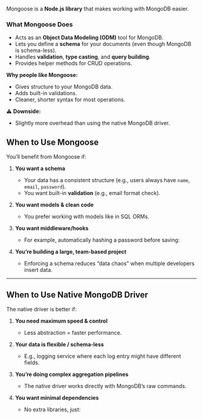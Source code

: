 Mongoose is a **Node.js library** that makes working with MongoDB easier.

### **What Mongoose Does**
- Acts as an **Object Data Modeling (ODM)** tool for MongoDB.
- Lets you define a **schema** for your documents (even though MongoDB is schema-less).
- Handles **validation**, **type casting**, and **query building**.
- Provides helper methods for CRUD operations.

**Why people like Mongoose:**
- Gives structure to your MongoDB data.
- Adds built-in validations.
- Cleaner, shorter syntax for most operations.
    
⚠ **Downside:**
- Slightly more overhead than using the native MongoDB driver.


## **When to Use Mongoose**

You’ll benefit from Mongoose if:

1. **You want a schema**
    - Your data has a consistent structure (e.g., users always have `name`, `email`, `password`).
    - You want built-in **validation** (e.g., email format check).
    
2. **You want models & clean code**
    - You prefer working with models like in SQL ORMs.

3. **You want middleware/hooks**
	- For example, automatically hashing a password before saving:
	
4. **You’re building a large, team-based project**
    - Enforcing a schema reduces “data chaos” when multiple developers insert data.
        
---
## **When to Use Native MongoDB Driver**

The native driver is better if:
1. **You need maximum speed & control**
    - Less abstraction = faster performance.
        
2. **Your data is flexible / schema-less**
    - E.g., logging service where each log entry might have different fields.
        
3. **You’re doing complex aggregation pipelines**
    - The native driver works directly with MongoDB’s raw commands.
        
4. **You want minimal dependencies**
    - No extra libraries, just: